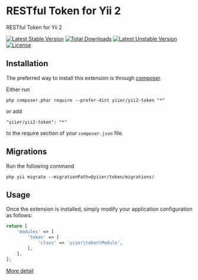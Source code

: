 RESTful Token for Yii 2
=======================
RESTful Token for Yii 2

[![Latest Stable Version](https://poser.pugx.org/yiier/yii2-token/v/stable)](https://packagist.org/packages/yiier/yii2-token) 
[![Total Downloads](https://poser.pugx.org/yiier/yii2-token/downloads)](https://packagist.org/packages/yiier/yii2-token) 
[![Latest Unstable Version](https://poser.pugx.org/yiier/yii2-token/v/unstable)](https://packagist.org/packages/yiier/yii2-token) 
[![License](https://poser.pugx.org/yiier/yii2-token/license)](https://packagist.org/packages/yiier/yii2-token)

Installation
------------

The preferred way to install this extension is through [composer](http://getcomposer.org/download/).

Either run

```
php composer.phar require --prefer-dist yiier/yii2-token "*"
```

or add

```
"yiier/yii2-token": "*"
```

to the require section of your `composer.json` file.


Migrations
-----------

Run the following command

```shell
php yii migrate --migrationPath=@yiier/token/migrations/

```

Usage
-----

Once the extension is installed, simply modify your application configuration as follows:

```php
return [
    'modules' => [
        'token' => [
            'class' => 'yiier\token\Module',
        ],
    ],
];
```

[More detail](/src/models/Token.php)